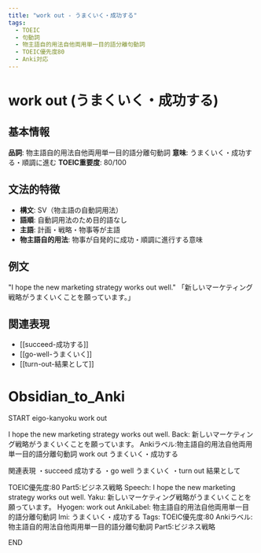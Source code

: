 ```yaml
---
title: "work out - うまくいく・成功する"
tags:
  - TOEIC
  - 句動詞
  - 物主語自的用法自他両用単一目的語分離句動詞
  - TOEIC優先度80
  - Anki対応
---
```


# work out (うまくいく・成功する)

## 基本情報
**品詞**: 物主語自的用法自他両用単一目的語分離句動詞
**意味**: うまくいく・成功する・順調に進む
**TOEIC重要度**: 80/100

## 文法的特徴
- **構文**: SV（物主語の自動詞用法）
- **語順**: 自動詞用法のため目的語なし
- **主語**: 計画・戦略・物事等が主語
- **物主語自的用法**: 物事が自発的に成功・順調に進行する意味

## 例文
"I hope the new marketing strategy works out well."
「新しいマーケティング戦略がうまくいくことを願っています。」

## 関連表現
- [[succeed-成功する]]
- [[go-well-うまくいく]]
- [[turn-out-結果として]]

# Obsidian_to_Anki
START
eigo-kanyoku
work out

I hope the new marketing strategy works out well.
Back: 
新しいマーケティング戦略がうまくいくことを願っています。
Ankiラベル:物主語自的用法自他両用単一目的語分離句動詞
work out
うまくいく・成功する

関連表現
・succeed 成功する
・go well うまくいく
・turn out 結果として

TOEIC優先度:80
Part5:ビジネス戦略
Speech: I hope the new marketing strategy works out well.
Yaku: 新しいマーケティング戦略がうまくいくことを願っています。
Hyogen: work out
AnkiLabel: 物主語自的用法自他両用単一目的語分離句動詞
Imi: うまくいく・成功する
Tags: TOEIC優先度:80 Ankiラベル:物主語自的用法自他両用単一目的語分離句動詞 Part5:ビジネス戦略
<!--ID: 1753084193258-->
END 